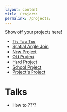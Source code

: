 ```yaml
---
layout: content
title: Projects
permalink: /projects/
---
```


Show off your projects here!
- [Tic Tac Toe](https://github.com/caseymeiz/Tic-Tac-Toe)
- [Spatial Angle Join](https://github.com/caseymeiz/SpatialAngleJoin)
- [New Project]()
- [Old Project]()
- [Hard Project]()
- [School Project]()
- [Project's Project]()

# Talks
- How to ????

